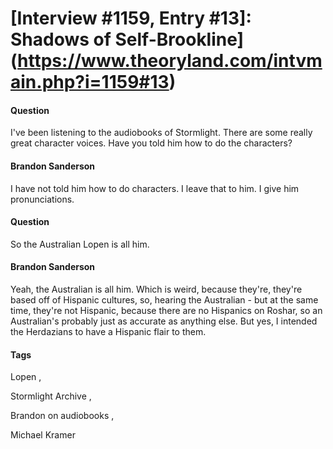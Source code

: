 # [Interview #1159, Entry #13]: Shadows of Self-Brookline](https://www.theoryland.com/intvmain.php?i=1159#13)

#### Question

I've been listening to the audiobooks of Stormlight. There are some really great character voices. Have you told him how to do the characters?

#### Brandon Sanderson

I have not told him how to do characters. I leave that to him. I give him pronunciations.

#### Question

So the Australian Lopen is all him.

#### Brandon Sanderson

Yeah, the Australian is all him. Which is weird, because they're, they're based off of Hispanic cultures, so, hearing the Australian - but at the same time, they're not Hispanic, because there are no Hispanics on Roshar, so an Australian's probably just as accurate as anything else. But yes, I intended the Herdazians to have a Hispanic flair to them.

#### Tags

Lopen
,

Stormlight Archive
,

Brandon on audiobooks
,

Michael Kramer

